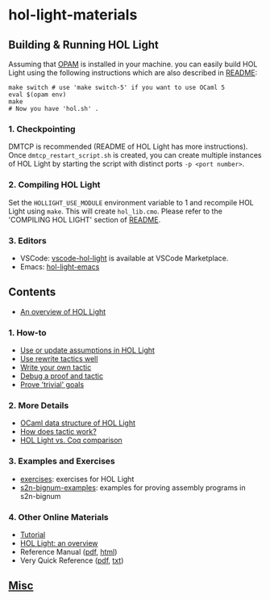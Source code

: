 # hol-light-materials

## Building & Running HOL Light

Assuming that [OPAM](https://opam.ocaml.org/doc/Install.html) is installed in your machine.
you can easily build HOL Light using the following instructions which are also described in [README](https://github.com/jrh13/hol-light/blob/master/README):

```
make switch # use 'make switch-5' if you want to use OCaml 5
eval $(opam env)
make
# Now you have 'hol.sh' .
```

### 1. Checkpointing

DMTCP is recommended (README of HOL Light has more instructions).
Once `dmtcp_restart_script.sh` is created, you can create multiple instances of HOL Light by
starting the script with distinct ports `-p <port number>`.

### 2. Compiling HOL Light

Set the `HOLLIGHT_USE_MODULE` environment variable to 1 and recompile HOL Light using `make`.
This will create `hol_lib.cmo`.
Please refer to the 'COMPILING HOL LIGHT' section of [README](https://github.com/jrh13/hol-light/blob/master/README).

### 3. Editors

- VSCode: [vscode-hol-light](https://github.com/monadius/vscode-hol-light) is available at VSCode Marketplace.
- Emacs: [hol-light-emacs](https://github.com/gilith/hol-light-emacs)

## Contents

- [An overview of HOL Light](Overview.md)

### 1. How-to

- [Use or update assumptions in HOL Light](PlayingWithAssumptions.md)
- [Use rewrite tactics well](RewriteTac.md)
- [Write your own tactic](WriteYourTac.md)
- [Debug a proof and tactic](Debugging.md)
- [Prove 'trivial' goals](ProvingTrivialGoals.md)

### 2. More Details

- [OCaml data structure of HOL Light](OCamlDataStructure.md)
- [How does tactic work?](TacticDetails.md)
- [HOL Light vs. Coq comparison](HOLLightvsCoq.md)

### 3. Examples and Exercises

- [exercises](exercises): exercises for HOL Light
- [s2n-bignum-examples](s2n-bignum-examples): examples for proving assembly programs in s2n-bignum

### 4. Other Online Materials

- [Tutorial](https://hol-light.github.io/tutorial.pdf)
- [HOL Light: an overview](https://www.cl.cam.ac.uk/~jrh13/papers/hollight.pdf)
- Reference Manual ([pdf](https://hol-light.github.io/references/reference.pdf), [html](https://hol-light.github.io/references/HTML/reference.html))
- Very Quick Reference ([pdf](https://hol-light.github.io/holchart/holchart.pdf), [txt](https://hol-light.github.io/holchart/holchart.txt))


## [Misc](Misc.md)
